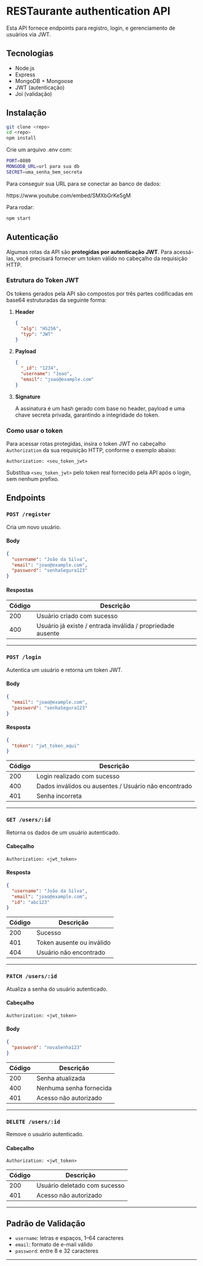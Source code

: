 # RESTaurante authentication API
Esta API fornece endpoints para registro, login, e gerenciamento de usuários via JWT.

## Tecnologias
- Node.js
- Express
- MongoDB + Mongoose
- JWT (autenticação)
- Joi (validação)

## Instalação

```bash
git clone <repo>
cd <repo>
npm install
```

<p>Crie um arquivo .env com:</p>

```bash
PORT=8080
MONGODB_URL=url para sua db
SECRET=uma_senha_bem_secreta
```

<p>Para conseguir sua URL para se conectar ao banco de dados:</p>
https://www.youtube.com/embed/SMXbGrKe5gM

<p>Para rodar:</p>

```bash
npm start
```

## Autenticação

Algumas rotas da API são **protegidas por autenticação JWT**. Para acessá-las, você precisará fornecer um token válido no cabeçalho da requisição HTTP.

### Estrutura do Token JWT

Os tokens gerados pela API são compostos por três partes codificadas em base64 estruturadas da seguinte forma:

1. **Header** 

   ```json
   {
     "alg": "HS256",
     "typ": "JWT"
   }
   ```

2. **Payload**

   ```json
   {
     "_id": "1234",
     "username": "Joao",
     "email": "joao@example.com"
   }
   ```

3. **Signature**

   A assinatura é um hash gerado com base no header, payload e uma chave secreta privada, garantindo a integridade do token.

### Como usar o token

Para acessar rotas protegidas, insira o token JWT no cabeçalho `Authorization` da sua requisição HTTP, conforme o exemplo abaixo:

```
Authorization: <seu_token_jwt>
```

Substitua `<seu_token_jwt>` pelo token real fornecido pela API após o login, sem nenhum prefixo.

## Endpoints

### `POST /register`

Cria um novo usuário.

#### Body

```json
{
  "username": "João da Silva",
  "email": "joao@example.com",
  "password": "senhaSegura123"
}
```

#### Respostas

| Código | Descrição |
|--------|-----------|
| 200    | Usuário criado com sucesso |
| 400    | Usuário já existe / entrada inválida / propriedade ausente |

---

### `POST /login`

Autentica um usuário e retorna um token JWT.

#### Body

```json
{
  "email": "joao@example.com",
  "password": "senhaSegura123"
}
```

#### Resposta

```json
{
  "token": "jwt_token_aqui"
}
```

| Código | Descrição |
|--------|-----------|
| 200    | Login realizado com sucesso |
| 400    | Dados inválidos ou ausentes / Usuário não encontrado|
| 401    | Senha incorreta |

---

### `GET /users/:id`

Retorna os dados de um usuário autenticado.

#### Cabeçalho

```
Authorization: <jwt_token>
```

#### Resposta

```json
{
  "username": "João da Silva",
  "email": "joao@example.com",
  "id": "abc123"
}
```

| Código | Descrição |
|--------|-----------|
| 200    | Sucesso |
| 401    | Token ausente ou inválido |
| 404    | Usuário não encontrado |

---

### `PATCH /users/:id`

Atualiza a senha do usuário autenticado.

#### Cabeçalho

```
Authorization: <jwt_token>
```

#### Body

```json
{
  "password": "novaSenha123"
}
```

| Código | Descrição |
|--------|-----------|
| 200    | Senha atualizada |
| 400    | Nenhuma senha fornecida |
| 401    | Acesso não autorizado |

---

### `DELETE /users/:id`

Remove o usuário autenticado.

#### Cabeçalho

```
Authorization: <jwt_token>
```

| Código | Descrição |
|--------|-----------|
| 200    | Usuário deletado com sucesso |
| 401    | Acesso não autorizado |

---

## Padrão de Validação

- `username`: letras e espaços, 1–64 caracteres
- `email`: formato de e-mail válido
- `password`: entre 8 e 32 caracteres

---
